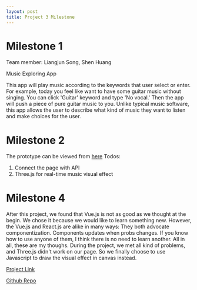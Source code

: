 ```yaml
---
layout: post
title: Project 3 Milestone
---
```


# Milestone 1

Team member: Liangjun Song, Shen Huang

Music Exploring App

This app will play music according to the keywords that user select or enter. For example, today you feel like want to have some guitar music without singing. You can click 'Guitar' keyword and type 'No vocal.' Then the app will push a piece of pure guitar music to you. Unlike typical music software, this app allows the user to describe what kind of music they want to listen and make choices for the user.

# Milestone 2
The prototype can be viewed from [here](http://creative.colorado.edu/~liso9349/fwd/dist/index.html)
Todos:
1. Connect the page with API
2. Three.js for real-time music visual effect

# Milestone 4
After this project, we found that Vue.js is not as good as we thought at the begin. We chose it because we would like to learn something new. However, the Vue.js and React.js are alike in many ways: They both advocate componentization. Components updates when probs changes. If you know how to use anyone of them, I think there is no need to learn another. All in all, these are my thoughs. During the project, we met all kind of problems, and Three.js didn't work on our page. So we finally choose to use Javascript to draw the visual effect in canvas instead.

[Project Link](http://creative.colorado.edu/~liso9349/fwd/dist/index.html)

[Github Repo](https://github.com/LiangjunSong/ATLS5630-Project-3)
